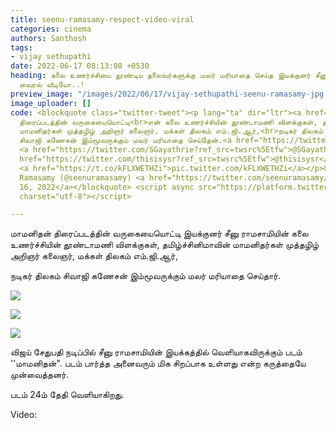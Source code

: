 ```yaml
---
title: seenu-ramasamy-respect-video-viral
categories: cinema
authors: Santhosh
tags:
- vijay sethupathi
date: 2022-06-17 08:13:08 +0530
heading: கலை உணர்ச்சியை தூண்டிய தலைவர்களுக்கு மலர் மரியாதை செய்த இயக்குனர் சீனு ராமசாமி..
  வைரல் வீடியோ..!
preview_image: "/images/2022/06/17/vijay-sethupathi-seenu-ramasamy-jpg.jpeg"
image_uploader: []
code: <blockquote class="twitter-tweet"><p lang="ta" dir="ltr"><a href="https://twitter.com/hashtag/%E0%AE%AE%E0%AE%BE%E0%AE%AE%E0%AE%A9%E0%AE%BF%E0%AE%A4%E0%AE%A9%E0%AF%8D?src=hash&amp;ref_src=twsrc%5Etfw">#மாமனிதன்</a>
  திரைப்படத்தின் வருகையையொட்டி<br>என் கலை உணர்ச்சியின் தூண்டாமணி விளக்குகள், தமிழ்ச்சினிமாவின்
  மாமனிதர்கள் முத்தழிழ் அறிஞர் கலைஞர், மக்கள் திலகம் எம்.ஜி.ஆர்,<br>நடிகர் திலகம்
  சிவாஜி கணேசன் இம்மூவருக்கும் மலர் மரியாதை செய்தேன்.<a href="https://twitter.com/VijaySethuOffl?ref_src=twsrc%5Etfw">@VijaySethuOffl</a>
  <a href="https://twitter.com/SGayathrie?ref_src=twsrc%5Etfw">@SGayathrie</a> <a
  href="https://twitter.com/thisisysr?ref_src=twsrc%5Etfw">@thisisysr</a> <a href="https://twitter.com/RkSuresh7?ref_src=twsrc%5Etfw">@RkSuresh7</a>
  <a href="https://t.co/kFLXWETHZi">pic.twitter.com/kFLXWETHZi</a></p>&mdash; R.Seenu
  Ramasamy (@seenuramasamy) <a href="https://twitter.com/seenuramasamy/status/1537575889604448256?ref_src=twsrc%5Etfw">June
  16, 2022</a></blockquote> <script async src="https://platform.twitter.com/widgets.js"
  charset="utf-8"></script>

---
```

மாமனிதன் திரைப்படத்தின் வருகையையொட்டி இயக்குனர் சீனு ராமசாமியின் கலை உணர்ச்சியின் தூண்டாமணி விளக்குகள், தமிழ்ச்சினிமாவின் மாமனிதர்கள் முத்தழிழ் அறிஞர் கலைஞர், மக்கள் திலகம் எம்.ஜி.ஆர்,

நடிகர் திலகம் சிவாஜி கணேசன் இம்மூவருக்கும் மலர் மரியாதை செய்தார்.

![](/images/2022/06/17/mamanithan-vjs-1-1-jpg.jpeg)

![](/images/2022/06/17/mamanithan-vjs-2-jpg.jpeg)

![](/images/2022/06/17/mamanithan-vjs-3-jpg.jpeg)

விஜய் சேதுபதி நடிப்பில் சீனு ராமசாமியின் இயக்கத்தில் வெளியாகவிருக்கும் படம் ''மாமனிதன்". படம் பார்த்த அனைவரும் மிக சிறப்பாக உள்ளது என்ற கருத்தையே முன்வைத்தனர்.

படம் 24ம் தேதி வெளியாகிறது.

Video:
